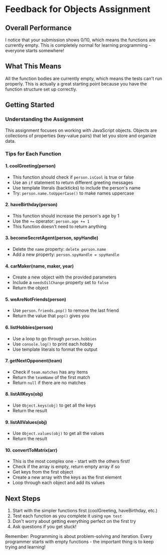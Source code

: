 # Feedback for Objects Assignment

## Overall Performance
I notice that your submission shows 0/10, which means the functions are currently empty. This is completely normal for learning programming - everyone starts somewhere!

## What This Means
All the function bodies are currently empty, which means the tests can't run properly. This is actually a great starting point because you have the function structure set up correctly.

## Getting Started

### Understanding the Assignment
This assignment focuses on working with JavaScript objects. Objects are collections of properties (key-value pairs) that let you store and organize data.

### Tips for Each Function

#### 1. coolGreeting(person)
- This function should check if `person.isCool` is true or false
- Use an `if` statement to return different greeting messages
- Use template literals (backticks) to include the person's name
- Try: `person.name.toUpperCase()` to make names uppercase

#### 2. haveBirthday(person)
- This function should increase the person's age by 1
- Use the `+=` operator: `person.age += 1`
- This function doesn't need to return anything

#### 3. becomeSecretAgent(person, spyHandle)
- Delete the `name` property: `delete person.name`
- Add a new property: `person.spyHandle = spyHandle`

#### 4. carMaker(name, maker, year)
- Create a new object with the provided parameters
- Include a `needsOilChange` property set to `false`
- Return the object

#### 5. weAreNotFriends(person)
- Use `person.friends.pop()` to remove the last friend
- Return the value that `pop()` gives you

#### 6. listHobbies(person)
- Use a loop to go through `person.hobbies`
- Use `console.log()` to print each hobby
- Use template literals to format the output

#### 7. getNextOpponent(team)
- Check if `team.matches` has any items
- Return the `teamName` of the first match
- Return `null` if there are no matches

#### 8. listAllKeys(obj)
- Use `Object.keys(obj)` to get all the keys
- Return the result

#### 9. listAllValues(obj)
- Use `Object.values(obj)` to get all the values
- Return the result

#### 10. convertToMatrix(arr)
- This is the most complex one - start with the others first!
- Check if the array is empty, return empty array if so
- Get keys from the first object
- Create a new array with the keys as the first element
- Loop through each object and add its values

## Next Steps
1. Start with the simpler functions first (coolGreeting, haveBirthday, etc.)
2. Test each function as you complete it using `npm test`
3. Don't worry about getting everything perfect on the first try
4. Ask questions if you get stuck!

Remember: Programming is about problem-solving and iteration. Every programmer starts with empty functions - the important thing is to keep trying and learning!
